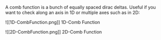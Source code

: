 A comb function is a bunch of equally spaced dirac deltas. Useful if you want to check along an axis in 1D or multiple axes such as in 2D:

![[1D-CombFunction.png]]
1D-Comb Function

![[2D-CombFunction.png]]
2D-Comb Function


